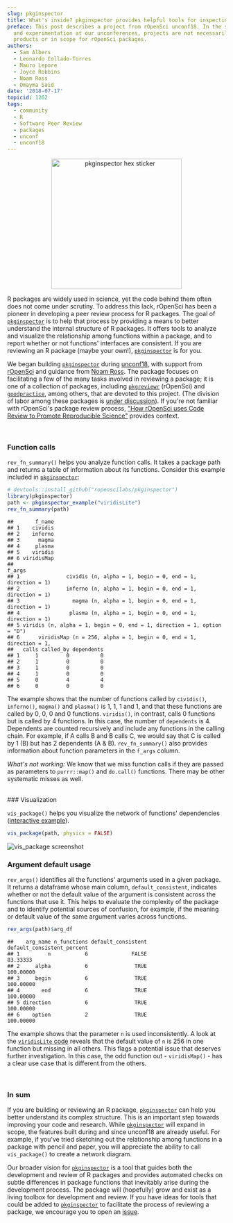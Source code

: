 ```yaml
---
slug: pkginspector
title: What's inside? pkginspector provides helpful tools for inspecting package contents
preface: This post describes a project from rOpenSci unconf18. In the spirit of exploration
  and experimentation at our unconferences, projects are not necessarily finished
  products or in scope for rOpenSci packages.
authors:
  - Sam Albers
  - Leonardo Collado-Torres
  - Mauro Lepore
  - Joyce Robbins
  - Noam Ross
  - Omayma Said
date: '2018-07-17'
topicid: 1262
tags:
  - community
  - R
  - Software Peer Review
  - packages
  - unconf
  - unconf18
---
```


<p><center>
<img src="img/blog-images/2018-07-17-pkginspector/pkginspector_hex_sticker.png" alt="pkginspector hex sticker" style="width: 300px;" />
</center>

R packages are widely used in science, yet the code behind them often does not come under scrutiny. To address this lack, rOpenSci has been a pioneer in developing a peer review process for R packages. The goal of [`pkginspector`](https://github.com/ropenscilabs/pkginspector/) is to help that process by providing a means to better understand the internal structure of R packages. It offers tools to analyze and visualize the relationship among functions within a package, and to report whether or not functions' interfaces are consistent. If you are reviewing an R package (maybe your own!), [`pkginspector`](https://github.com/ropenscilabs/pkginspector/) is for you.

We began building [`pkginspector`](https://github.com/ropenscilabs/pkginspector/) during [unconf18](https://unconf18.ropensci.org/), with support from [rOpenSci](/) and guidance from [Noam Ross](https://github.com/noamross). The package focuses on facilitating a few of the many tasks involved in reviewing a package; it is one of a collection of packages, including [`pkgreviewr`](https://github.com/ropenscilabs/pkgreviewr) (rOpenSci) and [`goodpractice`](https://github.com/MangoTheCat/goodpractice), among others, that are devoted to this project. (The division of labor among these packages is [under discussion](https://github.com/ropenscilabs/pkginspector/issues/18)). If you're not familiar with rOpenSci's package review process, ["How rOpenSci uses Code Review to Promote Reproducible Science"](/blog/2017/09/01/nf-softwarereview/) provides context. 

<br>

### Function calls

`rev_fn_summary()` helps you analyze function calls. It takes a package path and returns a table of information about its functions. Consider this example included in [`pkginspector`](https://github.com/ropenscilabs/pkginspector/):


```r
# devtools::install_github("ropenscilabs/pkginspector")
library(pkginspector)
path <- pkginspector_example("viridisLite")
rev_fn_summary(path)
```

```
##       f_name
## 1    cividis
## 2    inferno
## 3      magma
## 4     plasma
## 5    viridis
## 6 viridisMap
##                                                                     f_args
## 1               cividis (n, alpha = 1, begin = 0, end = 1, direction = 1) 
## 2               inferno (n, alpha = 1, begin = 0, end = 1, direction = 1) 
## 3                 magma (n, alpha = 1, begin = 0, end = 1, direction = 1) 
## 4                plasma (n, alpha = 1, begin = 0, end = 1, direction = 1) 
## 5 viridis (n, alpha = 1, begin = 0, end = 1, direction = 1, option = "D") 
## 6      viridisMap (n = 256, alpha = 1, begin = 0, end = 1, direction = 1, 
##   calls called_by dependents
## 1     1         0          0
## 2     1         0          0
## 3     1         0          0
## 4     1         0          0
## 5     0         4          4
## 6     0         0          0
```



The example shows that the number of functions called by `cividis()`, `inferno()`, `magma()` and `plasma()` is 1, 1, 1 and 1, and that these functions are called by 0, 0, 0 and 0 functions. `viridis()`, in contrast, calls 0 functions but is called by 4 functions. In this case, the number of `dependents` is 4. Dependents are counted recursively and include any functions in the calling chain. For example, if A calls B and B calls C, we would say that C is called by 1 (B) but has 2 dependents (A & B). `rev_fn_summary()` also provides information about function parameters in the `f_args` column.

*What's not working:* We know that we miss function calls if they are passed as parameters to `purrr::map()` and `do.call()` functions. There may be other systematic misses as well.

<br>
### Visualization

`vis_package()` helps you visualize the network of functions' dependencies ([interactive example](https://rpubs.com/jtr13/vis_package)).


```r
vis_package(path, physics = FALSE)
```

![vis_package screenshot](img/blog-images/2018-07-17-pkginspector/viridisLite.png)
  
  

### Argument default usage

`rev_args()` identifies all the functions' arguments used in a given package. It returns a dataframe whose main column, `default_consistent`, indicates whether or not the default value of the argument is consistent across the functions that use it. This helps to evaluate the complexity of the package and to identify potential sources of confusion, for example, if the meaning or default value of the same argument varies across functions.


```r
rev_args(path)$arg_df
```

```
##    arg_name n_functions default_consistent default_consistent_percent
## 1         n           6              FALSE                   83.33333
## 2     alpha           6               TRUE                  100.00000
## 3     begin           6               TRUE                  100.00000
## 4       end           6               TRUE                  100.00000
## 5 direction           6               TRUE                  100.00000
## 6    option           2               TRUE                  100.00000
```

The example shows that the parameter `n` is used inconsistently. A look at the [`viridisLite` code](https://github.com/sjmgarnier/viridisLite/blob/master/R/viridis.R) reveals that the default value of `n` is 256 in one function but missing in all others. This flags a potential issue that deserves further investigation. In this case, the odd function out - `viridisMap()` - has a clear use case that is different from the others.  
  
  
<br>     

### In sum

If you are building or reviewing an R package, [`pkginspector`](https://github.com/ropenscilabs/pkginspector/) can help you better understand its complex structure. This is an important step towards improving your code and research. While [`pkginspector`](https://github.com/ropenscilabs/pkginspector/) will expand in scope, the features built during and since unconf18 are already useful. For example, if you've tried sketching out the relationship among functions in a package with pencil and paper, you will appreciate the ability to call `vis_package()` to create a network diagram.

Our broader vision for [`pkginspector`](https://github.com/ropenscilabs/pkginspector/) is a tool that guides both the development and review of R packages and provides automated checks on subtle differences in package functions that inevitably arise during the development process. The package will (hopefully) grow and exist as a living toolbox for development and review. If you have ideas for tools that could be added to [`pkginspector`](https://github.com/ropenscilabs/pkginspector/) to facilitate the process of reviewing a package, we encourage you to open an [issue](https://github.com/ropenscilabs/pkginspector/issues). 
